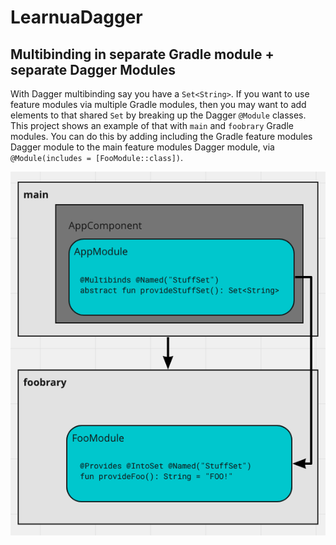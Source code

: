 # LearnuaDagger

## Multibinding in separate Gradle module + separate Dagger Modules

With Dagger multibinding say you have a `Set<String>`. If you want to use feature modules via 
multiple Gradle modules, then you may want to add elements to that shared `Set` by breaking 
up the Dagger `@Module` classes. This project shows an example of that with `main` and 
`foobrary` Gradle modules. You can do this by adding including the Gradle feature modules 
Dagger module to the main feature modules Dagger module, via 
`@Module(includes = [FooModule::class])`.

![multibinding_multi_modules](./art/multibinding_multi_modules.png)


